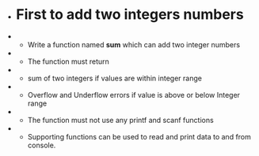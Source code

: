 + # First to add two integers numbers
+  * Write a function named **sum** which can add two integer numbers
+  *  The function must return
+    * sum of two integers if values are within integer range
+    * Overflow and Underflow errors if value is above or below Integer range
+    * The function must not use any printf and scanf functions
+    * Supporting functions can be used to read and print data to and from console.
    
    
